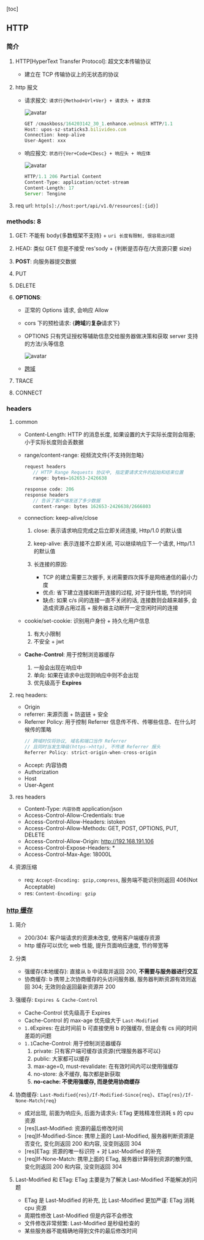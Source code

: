 [toc]

## HTTP

### 简介

1. HTTP[HyperText Transfer Protocol]: 超⽂⽂本传输协议

   - 建立在 TCP 传输协议上的无状态的协议

2. http 报文

   - 请求报文: `请求行{Method+Url+Ver} + 请求头 + 请求体`

     ![avatar](/static/image/common/http/http-msg-req.png)

     ```js
     GET /cmaskboss/164203142_30_1.enhance.webmask HTTP/1.1
     Host: upos-sz-staticks3.bilivideo.com
     Connection: keep-alive
     User-Agent: xxx
     ```

   - 响应报文: `状态行{Ver+Code+CDesc} + 响应头 + 响应体`

     ![avatar](/static/image/common/http/http-msg-res.png)

     ```js
     HTTP/1.1 206 Partial Content
     Content-Type: application/octet-stream
     Content-Length: 17
     Server: Tengine
     ```

3. req url: `http[s]://host:port/api/v1.0/resources[:{id}]`

### methods: 8

1. GET: 不能有 body{多数框架不支持} + `uri 长度有限制, 很容易出问题`
2. HEAD: 类似 GET 但是不接受 res'sody + {判断是否存在/大资源只要 size}
3. **POST**: 向服务器提交数据
4. PUT
5. DELETE
6. **OPTIONS**:

   - 正常的 Options 请求, 会响应 Allow
   - cors 下的预检请求: {**跨域**的**复杂**请求下}
   - OPTIONS 只有凭证授权等辅助信息交给服务器做决策和获取 server 支持的方法/头等信息

     ![avatar](/static/image/common/http/http-method-options.png)

   - [跨域](./99.questions.md)

7. TRACE
8. CONNECT

### headers

1. common

   - Content-Length: HTTP 的消息⻓度, 如果设置的大于实际长度则会阻塞; 小于实际长度则会丢数据
   - range/content-range: 视频流文件{不支持则忽略}

     ```js
     request headers
        // HTTP Range Requests 协议中, 指定要请求⽂件的起始和结束位置
        range: bytes=162653-2426638

     response code: 206
     response headers
        // 告诉了客户端发送了多少数据
        content-range: bytes 162653-2426638/2666803
     ```

   - connection: keep-alive/close

     1. close: 表示请求响应完成之后⽴即关闭连接, Http/1.0 的默认值
     2. keep-alive: 表示连接不⽴即关闭, 可以继续响应下⼀个请求, Http/1.1 的默认值
     3. 长连接的原因:

        - TCP 的建⽴需要三次握⼿, 关闭需要四次挥⼿是网络通信的最小力度
        - 优点: 省下建⽴连接和断开连接的过程, 对于提升性能, 节约时间
        - 缺点: 如果 c/s 间的连接⼀直不关闭的话, 连接数则会越来越多, 会造成资源占⽤过⾼ + 服务器主动断开一定空闲时间的连接

   - cookie/set-cookie: 识别⽤户身份 + 持久化⽤户信息

     1. 有大小限制
     2. 不安全 + jwt

   - **Cache-Control**: ⽤于控制浏览器缓存

     1. 一般会出现在响应中
     2. 单向: 如果在请求中出现则响应中则不会出现
     3. 优先级高于 **Expires**

2. req headers:

   - Origin
   - referrer: 来源⻚⾯ + 防盗链 + 安全
   - Referrer Policy: ⽤于控制 Referrer 信息传不传、传哪些信息、在什么时候传的策略
     ```js
     // 跨域时仅将协议, 域名和端⼝当作 Referrer
     // 且同时当发⽣降级(https->http), 不传递 Referrer 报头
     Referrer Policy: strict-origin-when-cross-origin
     ```
   - Accept: 内容协商
   - Authorization
   - Host
   - User-Agent

3. res headers

   - Content-Type: `内容协商` application/json
   - Access-Control-Allow-Credentials: true
   - Access-Control-Allow-Headers: istoken
   - Access-Control-Allow-Methods: GET, POST, OPTIONS, PUT, DELETE
   - Access-Control-Allow-Origin: http://192.168.191.106
   - Access-Control-Expose-Headers: \*
   - Access-Control-Max-Age: 18000L

4. 资源压缩
   - req: `Accept-Encoding: gzip,compress`, 服务端不能识别则返回 406(Not Acceptable)
   - res: `Content-Encoding: gzip`

### [http 缓存](https://blog.csdn.net/weixin_43314846/article/details/105357534)

1. 简介

   - 200/304: 客户端请求的资源未改变, 使用客户端缓存资源
   - http 缓存可以优化 web 性能, 提升页面响应速度, 节约带宽等

2. 分类

   - 强缓存{本地缓存}: 直接从 b 中读取并返回 200, **不需要与服务器进行交互**
   - 协商缓存: b 携带上次协商缓存的头访问服务器, 服务器判断资源有效则返回 304; 无效则会返回最新资源并 200

3. 强缓存: `Expires & Cache-Control`

   - Cache-Control 优先级高于 Expires
   - Cache-Control 的 max-age 优先级大于 `Last-Modified`
   - `1.0`Expires: 在此时间前 b 可直接使用 b 的强缓存, 但是会有 cs 间的时间差距的问题
   - `1.1`Cache-Control: ⽤于控制浏览器缓存
     1. private: 只有客户端可缓存该资源{代理服务器不可以}
     2. public: 大家都可以缓存
     3. max-age=0, must-revalidate: 在有效时间内可以使用强缓存
     4. no-store: 永不缓存, 每次都是新获取
     5. **no-cache: 不使用强缓存, 而是使用协商缓存**

4. 协商缓存: `Last-Modified{res}/If-Modified-Since{req}`、`ETag{res}/If-None-Match{req}`

   - 成对出现, 前面为响应头, 后面为请求头: ETag 更贱精准但消耗 s 的 cpu 资源
   - [res]Last-Modified: 资源的最后修改时间
   - [req]If-Modified-Since: 携带上面的 Last-Modified, 服务器判断资源是否变化, 变化则返回 200 和内容, 没变则返回 304
   - [res]ETag: 资源的唯一标识符 + 对 Last-Modified 的补充
   - [req]If-None-Match: 携带上面的 ETag, 服务器计算得到资源的散列值, 变化则返回 200 和内容, 没变则返回 304

5. Last-Modified 和 ETag: ETag 主要是为了解决 Last-Modified 不能解决的问题

   - ETag 是 Last-Modified 的补充, 比 Last-Modified 更加严谨: ETag 消耗 cpu 资源
   - 周期性修改 Last-Modified 但是内容不会修改
   - 文件修改非常频繁: Last-Modified 是秒级检查的
   - 某些服务器不能精确地得到文件的最后修改时间
